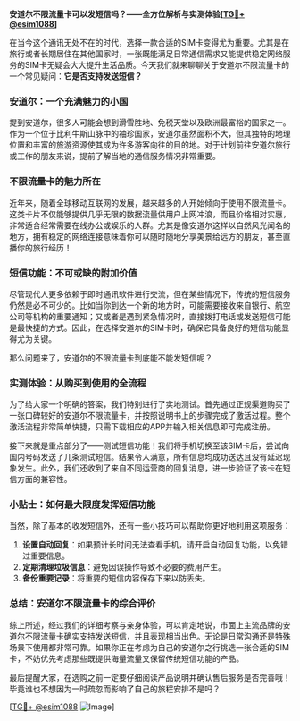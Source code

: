 **安道尔不限流量卡可以发短信吗？——全方位解析与实测体验[[TG💪+ @esim1088](https://t.me/s/esim1088)]**

在当今这个通讯无处不在的时代，选择一款合适的SIM卡变得尤为重要。尤其是在旅行或者长期居住在其他国家时，一张既能满足日常通信需求又能提供稳定网络服务的SIM卡无疑会大大提升生活品质。今天我们就来聊聊关于安道尔不限流量卡的一个常见疑问：**它是否支持发送短信？**

### 安道尔：一个充满魅力的小国

提到安道尔，很多人可能会想到滑雪胜地、免税天堂以及欧洲最富裕的国家之一。作为一个位于比利牛斯山脉中的袖珍国家，安道尔虽然面积不大，但其独特的地理位置和丰富的旅游资源使其成为许多游客向往的目的地。对于计划前往安道尔旅行或工作的朋友来说，提前了解当地的通信服务情况非常重要。

### 不限流量卡的魅力所在

近年来，随着全球移动互联网的发展，越来越多的人开始倾向于使用不限流量卡。这类卡片不仅能够提供几乎无限的数据流量供用户上网冲浪，而且价格相对实惠，非常适合经常需要在线办公或娱乐的人群。尤其是像安道尔这样以自然风光闻名的地方，拥有稳定的网络连接意味着你可以随时随地分享美景给远方的朋友，甚至直播你的旅行经历！

### 短信功能：不可或缺的附加价值

尽管现代人更多依赖于即时通讯软件进行交流，但在某些情况下，传统的短信服务仍然是必不可少的。比如当你到达一个新的地方时，可能需要接收来自银行、航空公司等机构的重要通知；又或者是遇到紧急情况时，直接拨打电话或发送短信可能是最快捷的方式。因此，在选择安道尔的SIM卡时，确保它具备良好的短信功能显得尤为关键。

那么问题来了，安道尔的不限流量卡到底能不能发短信呢？

### 实测体验：从购买到使用的全流程

为了给大家一个明确的答案，我们特别进行了实地测试。首先通过正规渠道购买了一张口碑较好的安道尔不限流量卡，并按照说明书上的步骤完成了激活过程。整个激活流程非常简单快捷，只需下载相应的APP并输入相关信息即可完成注册。

接下来就是重点部分了——测试短信功能！我们将手机切换至该SIM卡后，尝试向国内号码发送了几条测试短信。结果令人满意，所有信息均成功送达且没有延迟现象发生。此外，我们还收到了来自不同运营商的回复消息，进一步验证了该卡在短信方面的兼容性。

### 小贴士：如何最大限度发挥短信功能

当然，除了基本的收发短信外，还有一些小技巧可以帮助你更好地利用这项服务：

1. **设置自动回复**：如果预计长时间无法查看手机，请开启自动回复功能，以免错过重要信息。
2. **定期清理垃圾信息**：避免因误操作导致不必要的费用产生。
3. **备份重要记录**：将重要的短信内容保存下来以防丢失。

### 总结：安道尔不限流量卡的综合评价

综上所述，经过我们的详细考察与亲身体验，可以肯定地说，市面上主流品牌的安道尔不限流量卡确实支持发送短信，并且表现相当出色。无论是日常沟通还是特殊场景下使用都非常可靠。如果你正在考虑为自己的安道尔之行挑选一张合适的SIM卡，不妨优先考虑那些既提供海量流量又保留传统短信功能的产品。

最后提醒大家，在选购之前一定要仔细阅读产品说明并确认售后服务是否完善哦！毕竟谁也不想因为一时疏忽而影响了自己的旅程安排不是吗？

[[TG💪+ @esim1088](https://t.me/s/esim1088) ![Image](https://i.postimg.cc/4NQfJmqS/Snipaste-2025-05-13-00-14-12.png)]